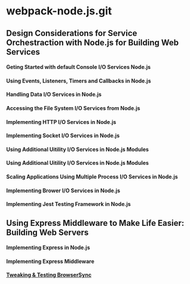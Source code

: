 # webpack-node.js.git

## Design Considerations for Service Orchestraction with Node.js for Building Web Services

#### Geting Started with default Console I/O Services Node.js
#### Using Events, Listeners, Timers and Callbacks in Node.js
#### Handling Data I/O Services in Node.js
#### Accessing the File System I/O Services from Node.js
#### Implementing HTTP I/O Services in Node.js
#### Implementing Socket I/O Services in Node.js
#### Using Additional Uitility I/O Services in Node.js Modules
#### Using Additional Uitility I/O Services in Node.js Modules
#### Scaling Applications Using Multiple Process I/O Services in Node.js
#### Implementing Brower I/O Services in Node.js
#### Implementing Jest Testing Framework in Node.js

## Using Express Middleware to Make Life Easier: Building Web Servers
#### Implementing Express in Node.js
#### Implementing Express Middleware
#### [Tweaking & Testing BrowserSync](https://medium.com/oceanize-geeks/browsersync-for-faster-development-f27b09b9896e)